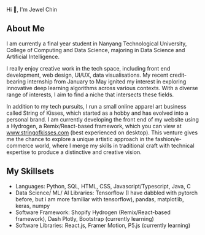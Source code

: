Hi 👋, I'm Jewel Chin
## About Me

I am currently a final year student in Nanyang Technological University, College of Computing and Data Science, majoring in Data Science and Artificial Intelligence.

I really enjoy creative work in the tech space, including front end development, web design, UI/UX, data visualisations. My recent credit-bearing internship from January to May ignited my interest in exploring innovative deep learning algorithms across various contexts. With a diverse range of interests, I aim to find a niche that intersects these fields. 

In addition to my tech pursuits, I run a small online apparel art business called String of Kisses, which started as a hobby and has evolved into a personal brand. I am currently developing the front end of my website using a Hydrogen, a Remix/React-based framework, which you can view at www.stringofkisses.com (best experienced on desktop). This venture gives me the chance to explore a unique artistic approach in the fashion/e-commerce world, where I merge my skills in traditional craft with technical expertise to produce a distinctive and creative vision.

## My Skillsets
- Languages: Python, SQL, HTML, CSS, Javascript/Typescript, Java, C
- Data Science/ ML/ AI Libraries: Tensorflow (I have dabbled with pytorch before, but i am more familiar with tensorflow), pandas, matplotlib, keras, numpy
- Software Framework: Shopify Hydrogen (Remix/React-based framework), Dash Plotly, Bootstrap (currently learning)
- Software Libraries: React.js, Framer Motion, P5.js (currently learning)

